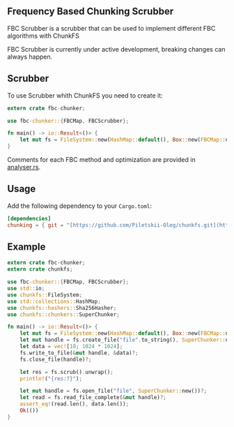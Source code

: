 ## Frequency Based Chunking Scrubber
FBC Scrubber is a scrubber that can be used to implement different FBC algorithms with ChunkFS

FBC Scrubber is currently under active development, breaking changes can always happen.

## Scrubber

To use Scrubber whith ChunkFS you need to create it:
```rust
extern crate fbc-chunker;

use fbc-chunker::{FBCMap, FBCScrubber};

fn main() -> io::Result<()> {
    let mut fs = FileSystem::new(HashMap::default(), Box::new(FBCMap::new()), Box::new(FBCScrubber::new()), Sha256Hasher::default());
}
```

Comments for each FBC method and optimization are provided in [analyser.rs](src/analyser.rs).

## Usage

Add the following dependency to your `Cargo.toml`:

```toml
[dependencies]
chunking = { git = "[https://github.com/Piletskii-Oleg/chunkfs.git](https://github.com/admitrievtsev/fbc-chunker.git)" }
```
## Example

```rust
extern crate fbc-chunker;
extern crate chunkfs;

use fbc-chunker::{FBCMap, FBCScrubber};
use std::io;
use chunkfs::FileSystem;
use std::collections::HashMap;
use chunkfs::hashers::Sha256Hasher;
use chunkfs::chunkers::SuperChunker;

fn main() -> io::Result<()> {
    let mut fs = FileSystem::new(HashMap::default(), Box::new(FBCMap::new()), Box::new(FBCScrubber::new()), Sha256Hasher::default());
    let mut handle = fs.create_file("file".to_string(), SuperChunker::new(), true)?;
    let data = vec![10; 1024 * 1024];
    fs.write_to_file(&mut handle, &data)?;
    fs.close_file(handle)?;

    let res = fs.scrub().unwrap();
    println!("{res:?}");

    let mut handle = fs.open_file("file", SuperChunker::new())?;
    let read = fs.read_file_complete(&mut handle)?;
    assert_eq!(read.len(), data.len());
    Ok(())
}
```
